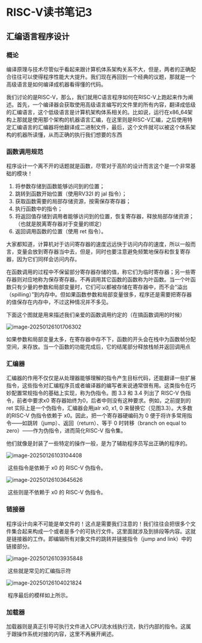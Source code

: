 # RISC-V读书笔记3

## 汇编语言程序设计

### 概论

​	编译原理与技术尽管似乎看起来跟计算机体系架构关系不大，但是，两者的正确配合往往可以使得程序性能大大提升。我们现在再回到一个经典的议题，那就是一个高级语言是如何编译成机器看得懂的代码。

​	我们讨论的是RISC-V，那么，我们就用C语言程序如何在RISC-V上跑起来作为阐述。首先，一个编译器会获取使用高级语言编写的文件里的所有内容，翻译成低级的汇编语言，这个低级语言是计算机架构体系相关的。比如说，运行在x86_64架构上那就是使用那个架构的机器语言汇编，在这里则是RISC-V汇编，之后使用特定汇编语言的汇编器将他翻译成二进制文件，最后，这个文件就可以被这个体系架构的机器所读懂，从而正确的执行我们想要的东西

### 函数调用规范

​	程序设计一个离不开的话题就是函数，尽管对于高阶的设计而言这个是一个非常基础的模块！

1. 将参数存储到函数能够访问到的位置； 
2. 跳转到函数开始位置（使用RV32I 的 jal 指令）； 
3. 获取函数需要的局部存储资源，按需保存寄存器； 
4. 执行函数中的指令； 
5. 将返回值存储到调用者能够访问到的位置，恢复寄存器，释放局部存储资源； （也就是脱离寄存器对于变量的绑定）
6. 返回调用函数的位置（使用 ret 指令）。

​	大家都知道，计算机对于访问寄存器的速度远远快于访问内存的速度，所以一般而言，变量会放到寄存器当中去，但是，同时也要注意避免频繁地保存和恢复寄存器，因为它们同样会访问内存。 

​	在函数调用的过程中不保留部分寄存器存储的值，称它们为临时寄存器；另一些寄存器则对应地称为保存寄存器。不再调用其它函数的函数称为叶函数。当一个叶函数只有少量的参数和局部变量时，它们可以都被存储在寄存器中，而不会“溢出（spilling）”到内存中。但如果函数参数和局部变量很多，程序还是需要把寄存器的值保存在内存中，不过这种情况并不多见。

​	下面这个图就是用来描述我们亲爱的函数调用约定的（在搞函数调用的时候）

![image-20250126101706302](./RISC-V读书笔记3/image-20250126101706302.png)

​	如果参数和局部变量太多，在寄存器中存不下，函数的开头会在栈中为函数帧分配空间，来存放。当一个函数的功能完成后，它的结尾部分释放栈帧并返回调用点

### 汇编器

​	汇编器的作用不仅仅是从处理器能够理解的指令产生目标代码，还能翻译一些扩展指令，这些指令对汇编程序员或者编译器的编写者来说通常很有用。这类指令在巧妙配置常规指令的基础上实现，称为伪指令。图 3.3 和 3.4 列出了 RISC-V 伪指令，前者中要求x0 寄存器始终为0，后者中则没有这种要求。例如，之前提到的ret 实际上是一个伪指令，汇编器会用jalr x0, x1, 0 来替换它（见图3.3）。大多数的RISC-V 伪指令依赖于 x0。因此，把一个寄存器硬编码为 0 便于将许多常用指令——如跳转（jump）、返回（return）、等于 0 时转移（branch on equal to zero）——作为伪指令，进而简化RISC-V 指令集。 

​	他们就像是封装了一些特定的操作一般，是为了辅助程序员写出正确的程序的。

![image-20250126103104408](./RISC-V读书笔记3/image-20250126103104408.png)

​	这些指令是依赖于 x0 的 RISC-V 伪指令。

![image-20250126103645626](./RISC-V读书笔记3/image-20250126103645626.png)

​	这些则是不依赖于 x0 的 RISC-V 伪指令。

### 链接器

​	程序设计向来不可能是单文件的！这点是需要我们注意的！我们往往会把很多个文件集合起来构成一个或者是多个的可执行文件。这里面就涉及到排段等内容。这就是链接器的工作。即编辑所有对象文件的跳转并链接指令（jump and link）中的链接部分。

![image-20250126103935848](./RISC-V读书笔记3/image-20250126103935848.png)

​	这些就是常见的汇编指示符

![image-20250126104021824](./RISC-V读书笔记3/image-20250126104021824.png)

​	程序最后的模样如上所示。

### 加载器

​	加载器则是真正引导可执行文件进入CPU流水线执行流，执行内部的指令。这属于跟操作系统对接的内容，这里不再展开阐述。